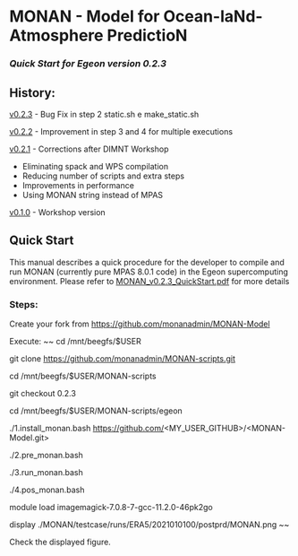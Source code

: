 # MONAN - Model for Ocean-laNd-Atmosphere PredictioN

### *Quick Start for Egeon version 0.2.3*


## History:

[v0.2.3](https://github.com/monanadmin/monan/blob/main/doc/MONAN_v0.2.3_QuickStart.pdf) - Bug Fix in step 2 static.sh e make_static.sh

[v0.2.2](https://github.com/monanadmin/monan/blob/main/doc/MONAN_v0.2.2_QuickStart.pdf) - Improvement in step 3 and 4 for multiple executions

[v0.2.1](https://github.com/monanadmin/monan/blob/main/doc/MONAN_v0.2.1_QuickStart.pdf) - Corrections after DIMNT Workshop
 - Eliminating spack and WPS compilation
 - Reducing number of scripts and extra steps
 - Improvements in performance
 - Using MONAN string instead of MPAS
   
[v0.1.0](https://github.com/monanadmin/monan/blob/main/doc/MONAN_v0.1.0_QuickStart.pdf) - Workshop version

## Quick Start

This manual describes a quick procedure for the developer to compile and run MONAN (currently pure MPAS 8.0.1 code) in the Egeon supercomputing environment.
Please refer to [MONAN_v0.2.3_QuickStart.pdf](https://github.com/monanadmin/monan/blob/main/doc/MONAN_v0.2.3_QuickStart.pdf) for more details

### Steps:

Create your fork from https://github.com/monanadmin/MONAN-Model 

Execute:
~~
cd /mnt/beegfs/$USER

git clone https://github.com/monanadmin/MONAN-scripts.git

cd /mnt/beegfs/$USER/MONAN-scripts

git checkout 0.2.3

cd /mnt/beegfs/$USER/MONAN-scripts/egeon

./1.install_monan.bash https://github.com/<MY_USER_GITHUB>/<MONAN-Model.git>

./2.pre_monan.bash

./3.run_monan.bash

./4.pos_monan.bash

module load imagemagick-7.0.8-7-gcc-11.2.0-46pk2go

display ./MONAN/testcase/runs/ERA5/2021010100/postprd/MONAN.png
~~

Check the displayed figure.
